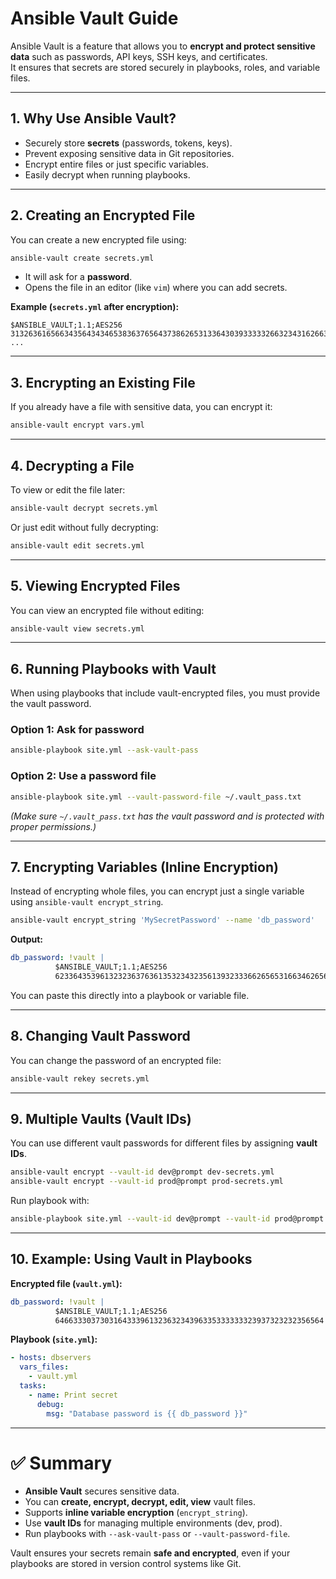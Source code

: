 # Ansible Vault Guide

Ansible Vault is a feature that allows you to **encrypt and protect sensitive data** such as passwords, API keys, SSH keys, and certificates.  
It ensures that secrets are stored securely in playbooks, roles, and variable files.

---

## 1. Why Use Ansible Vault?

- Securely store **secrets** (passwords, tokens, keys).
- Prevent exposing sensitive data in Git repositories.
- Encrypt entire files or just specific variables.
- Easily decrypt when running playbooks.

---

## 2. Creating an Encrypted File

You can create a new encrypted file using:

```bash
ansible-vault create secrets.yml
```

- It will ask for a **password**.
- Opens the file in an editor (like `vim`) where you can add secrets.

**Example (`secrets.yml` after encryption):**
```
$ANSIBLE_VAULT;1.1;AES256
31326361656634356434346538363765643738626531336430393333326632343162663738393865
...
```

---

## 3. Encrypting an Existing File

If you already have a file with sensitive data, you can encrypt it:

```bash
ansible-vault encrypt vars.yml
```

---

## 4. Decrypting a File

To view or edit the file later:

```bash
ansible-vault decrypt secrets.yml
```

Or just edit without fully decrypting:

```bash
ansible-vault edit secrets.yml
```

---

## 5. Viewing Encrypted Files

You can view an encrypted file without editing:

```bash
ansible-vault view secrets.yml
```

---

## 6. Running Playbooks with Vault

When using playbooks that include vault-encrypted files, you must provide the vault password.

### Option 1: Ask for password
```bash
ansible-playbook site.yml --ask-vault-pass
```

### Option 2: Use a password file
```bash
ansible-playbook site.yml --vault-password-file ~/.vault_pass.txt
```

*(Make sure `~/.vault_pass.txt` has the vault password and is protected with proper permissions.)*

---

## 7. Encrypting Variables (Inline Encryption)

Instead of encrypting whole files, you can encrypt just a single variable using `ansible-vault encrypt_string`.

```bash
ansible-vault encrypt_string 'MySecretPassword' --name 'db_password'
```

**Output:**
```yaml
db_password: !vault |
          $ANSIBLE_VAULT;1.1;AES256
          623364353961323236376361353234323561393233366265653166346265653...
```

You can paste this directly into a playbook or variable file.

---

## 8. Changing Vault Password

You can change the password of an encrypted file:

```bash
ansible-vault rekey secrets.yml
```

---

## 9. Multiple Vaults (Vault IDs)

You can use different vault passwords for different files by assigning **vault IDs**.

```bash
ansible-vault encrypt --vault-id dev@prompt dev-secrets.yml
ansible-vault encrypt --vault-id prod@prompt prod-secrets.yml
```

Run playbook with:
```bash
ansible-playbook site.yml --vault-id dev@prompt --vault-id prod@prompt
```

---

## 10. Example: Using Vault in Playbooks

**Encrypted file (`vault.yml`):**
```yaml
db_password: !vault |
          $ANSIBLE_VAULT;1.1;AES256
          646633303730316433396132363234396335333333323937323232356564
```

**Playbook (`site.yml`):**
```yaml
- hosts: dbservers
  vars_files:
    - vault.yml
  tasks:
    - name: Print secret
      debug:
        msg: "Database password is {{ db_password }}"
```

---

# ✅ Summary

- **Ansible Vault** secures sensitive data.  
- You can **create, encrypt, decrypt, edit, view** vault files.  
- Supports **inline variable encryption** (`encrypt_string`).  
- Use **vault IDs** for managing multiple environments (dev, prod).  
- Run playbooks with `--ask-vault-pass` or `--vault-password-file`.  

Vault ensures your secrets remain **safe and encrypted**, even if your playbooks are stored in version control systems like Git.
